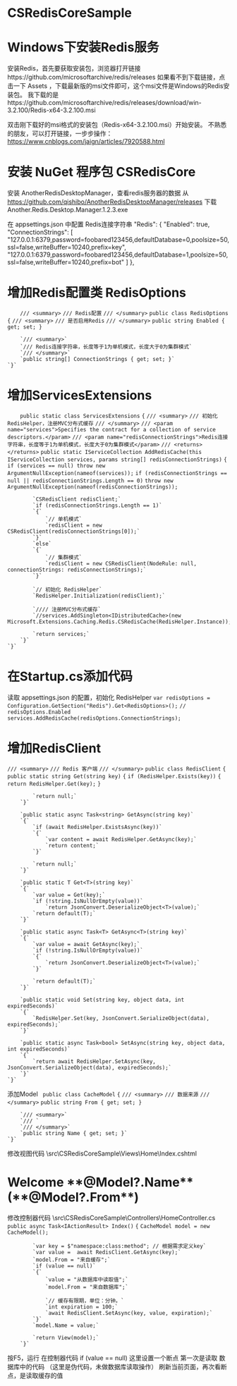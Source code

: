 # CSRedisCoreSample

# Windows下安装Redis服务
安装Redis，首先要获取安装包，浏览器打开链接https://github.com/microsoftarchive/redis/releases
如果看不到下载链接，点击一下 Assets ，下载最新版的msi文件即可，这个msi文件是Windows的Redis安装包。
我下载的是https://github.com/microsoftarchive/redis/releases/download/win-3.2.100/Redis-x64-3.2.100.msi

双击刚下载好的msi格式的安装包（Redis-x64-3.2.100.msi）开始安装。
不熟悉的朋友，可以打开链接，一步步操作：https://www.cnblogs.com/jaign/articles/7920588.html

# 安装 NuGet 程序包 CSRedisCore

安装 AnotherRedisDesktopManager，查看redis服务器的数据
从 https://github.com/qishibo/AnotherRedisDesktopManager/releases 下载 Another.Redis.Desktop.Manager.1.2.3.exe

在 appsettings.json 中配置 Redis连接字符串
"Redis": {
    "Enabled": true,
    "ConnectionStrings": [
      "127.0.0.1:6379,password=foobared123456,defaultDatabase=0,poolsize=50,ssl=false,writeBuffer=10240,prefix=key",
      "127.0.0.1:6379,password=foobared123456,defaultDatabase=1,poolsize=50,ssl=false,writeBuffer=10240,prefix=bot"
    ]
  },

# 增加Redis配置类 RedisOptions
`    /// <summary>`
    `/// Redis配置`
    `/// </summary>`
    `public class RedisOptions`
    `{`
        `/// <summary>`
        `/// 是否启用Redis`
        `/// </summary>`
        `public string Enabled { get; set; }`

        `/// <summary>`
        `/// Redis连接字符串，长度等于1为单机模式，长度大于0为集群模式`
        `/// </summary>`
        `public string[] ConnectionStrings { get; set; }`
    `}`

# 增加ServicesExtensions
`    public static class ServicesExtensions`
    `{`
        `/// <summary>`
        `/// 初始化 RedisHelper，注册MVC分布式缓存`
        `/// </summary>`
        `/// <param name="services">Specifies the contract for a collection of service descriptors.</param>`
        `/// <param name="redisConnectionStrings">Redis连接字符串，长度等于1为单机模式，长度大于0为集群模式</param>`
        `/// <returns></returns>`
        `public static IServiceCollection AddRedisCache(this IServiceCollection services, params string[] redisConnectionStrings)`
        `{`
            `if (services == null) throw new ArgumentNullException(nameof(services));`
            `if (redisConnectionStrings == null || redisConnectionStrings.Length == 0)`
                `throw new ArgumentNullException(nameof(redisConnectionStrings));`

            `CSRedisClient redisClient;`
            `if (redisConnectionStrings.Length == 1)`
            `{`
                `// 单机模式`
                `redisClient = new CSRedisClient(redisConnectionStrings[0]);`
            `}`
            `else`
            `{`
                `// 集群模式`
                `redisClient = new CSRedisClient(NodeRule: null, connectionStrings: redisConnectionStrings);`
            `}`

            `// 初始化 RedisHelper`
            `RedisHelper.Initialization(redisClient);`

            `//// 注册MVC分布式缓存`
            `//services.AddSingleton<IDistributedCache>(new Microsoft.Extensions.Caching.Redis.CSRedisCache(RedisHelper.Instance));`

            `return services;`
        `}`
    `}`

# 在Startup.cs添加代码
读取 appsettings.json 的配置，初始化 RedisHelper
`var redisOptions = Configuration.GetSection("Redis").Get<RedisOptions>();`
`// redisOptions.Enabled`
`services.AddRedisCache(redisOptions.ConnectionStrings);`

# 增加RedisClient
`/// <summary>`
    `/// Redis 客户端`
    `/// </summary>`
    `public class RedisClient`
    `{`
        `public static string Get(string key)`
        `{`
            `if (RedisHelper.Exists(key))`
            `{`
                `return RedisHelper.Get(key);`
            `}`

            `return null;`
        `}`

        `public static async Task<string> GetAsync(string key)`
        `{`
            `if (await RedisHelper.ExistsAsync(key))`
            `{`
                `var content = await RedisHelper.GetAsync(key);`
                `return content;`
            `}`

            `return null;`
        `}`

        `public static T Get<T>(string key)`
        `{`
            `var value = Get(key);`
            `if (!string.IsNullOrEmpty(value))`
                `return JsonConvert.DeserializeObject<T>(value);`
            `return default(T);`
        `}`

        `public static async Task<T> GetAsync<T>(string key)`
        `{`
            `var value = await GetAsync(key);`
            `if (!string.IsNullOrEmpty(value))`
            `{`
                `return JsonConvert.DeserializeObject<T>(value);`
            `}`

            `return default(T);`
        `}`

        `public static void Set(string key, object data, int expiredSeconds)`
        `{`
            `RedisHelper.Set(key, JsonConvert.SerializeObject(data), expiredSeconds);`
        `}`

        `public static async Task<bool> SetAsync(string key, object data, int expiredSeconds)`
        `{`
            `return await RedisHelper.SetAsync(key, JsonConvert.SerializeObject(data), expiredSeconds);`
        `}`
    `}`
    
添加Model
` public class CacheModel`
    `{`
        `/// <summary>`
        `/// 数据来源`
        `/// </summary>`
        `public string From { get; set; }`

        `/// <summary>`
        `/// `
        `/// </summary>`
        `public string Name { get; set; }`
    `}`

修改视图代码
\src\CSRedisCoreSample\Views\Home\Index.cshtml
<h1 class="display-4">Welcome **@Model?.Name** (**@Model?.From**)</h1>

修改控制器代码
\src\CSRedisCoreSample\Controllers\HomeController.cs
`        public async Task<IActionResult> Index()`
        `{`
            `CacheModel model = new CacheModel();`

            `var key = $"namespace:class:method"; // 根据需求定义key`
            `var value =  await RedisClient.GetAsync(key);`
            `model.From = "来自缓存";`
            `if (value == null)`
            `{`
                `value = "从数据库中读取值";`
                `model.From = "来自数据库";`

                `// 缓存有限期，单位：分钟。`
                `int expiration = 100;`
                `await RedisClient.SetAsync(key, value, expiration);`
            `}`
            `model.Name = value;`

            `return View(model);`
        `}`
        
按F5，运行
在控制器代码 if (value == null) 这里设置一个断点
第一次是读取 数据库中的代码 （这里是伪代码，未做数据库读取操作）
刷新当前页面，再次看断点，是读取缓存的值



            
            

